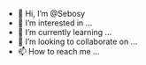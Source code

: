- 👋 Hi, I’m @Sebosy
- 👀 I’m interested in ...
- 🌱 I’m currently learning ...
- 💞️ I’m looking to collaborate on ...
- 📫 How to reach me ...

<!---
Sebosy/Sebosy is a ✨ special ✨ repository because its `README.md` (this file) appears on your GitHub profile.
You can click the Preview link to take a look at your changes.
--->
